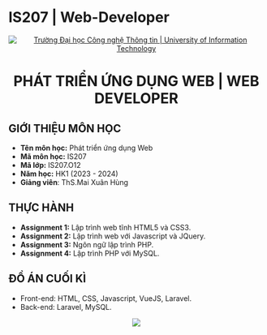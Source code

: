 # IS207 | Web-Developer
<!-- Banner -->
<p align="center">
  <a href="https://www.uit.edu.vn/" title="Trường Đại học Công nghệ Thông tin" style="border: none;">
    <img src="https://i.imgur.com/WmMnSRt.png" alt="Trường Đại học Công nghệ Thông tin | University of Information Technology">
  </a>
</p>

<h1 align="center"><b>PHÁT TRIỂN ỨNG DỤNG WEB | WEB DEVELOPER</b></h>

## GIỚI THIỆU MÔN HỌC
* **Tên môn học:** Phát triển ứng dụng Web
* **Mã môn học:** IS207
* **Mã lớp:** IS207.O12
* **Năm học:** HK1 (2023 - 2024)
* **Giảng viên**: ThS.Mai Xuân Hùng

## THỰC HÀNH
* **Assignment 1:** Lập trình web tĩnh HTML5 và CSS3.
* **Assignment 2:** Lập trình web với Javascript và JQuery.
* **Assignment 3:** Ngôn ngữ lập trình PHP.
* **Assignment 4:** Lập trình PHP với MySQL.

## ĐỒ ÁN CUỐI KÌ
- Front-end: HTML, CSS, Javascript, VueJS, Laravel.
- Back-end: Laravel, MySQL.
<p align='center'><img style="height: 800px" src="[![Cinema](<Final Report/Web Demo.jpeg>)](https://github.com/DongND310/IS207---Web-Developer/blob/38370d5c36e01ed3df6935b9958c1740f9a8611f/Final%20Report/Web%20Demo.jpeg)https://github.com/DongND310/IS207---Web-Developer/blob/38370d5c36e01ed3df6935b9958c1740f9a8611f/Final%20Report/Web%20Demo.jpeg"></p>

<!-- Footer -->
